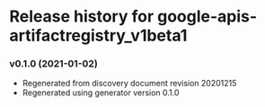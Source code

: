 # Release history for google-apis-artifactregistry_v1beta1

### v0.1.0 (2021-01-02)

* Regenerated from discovery document revision 20201215
* Regenerated using generator version 0.1.0

